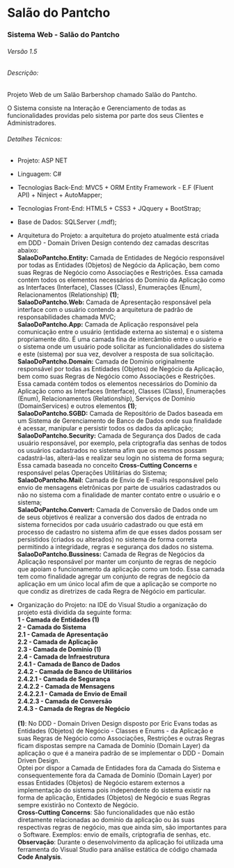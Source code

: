 # Salão do Pantcho
### Sistema Web - Salão do Pantcho
###### Versão 1.5

###### Descrição:
<p>Projeto Web de um Salão Barbershop chamado Salão do Pantcho.</p>
<p>O Sistema consiste na Interação e Gerenciamento de todas as funcionalidades providas pelo sistema por parte dos seus Clientes e Administradores.</p>

###### Detalhes Técnicos:
- Projeto: ASP NET
- Linguagem: C#
- Tecnologias Back-End: MVC5 + ORM Entity Framework - E.F (Fluent API)  + Ninject + AutoMapper;
- Tecnologias Front-End: HTML5 + CSS3 + JQquery + BootStrap;
- Base de Dados: SQLServer (.mdf);
- Arquitetura do Projeto: a arquitetura do projeto atualmente está criada em DDD - Domain Driven Design contendo dez camadas descritas abaixo: <br />
**SalaoDoPantcho.Entity:** Camada de Entidades de Negócio responsável por todas as Entidades (Objetos) de Negócio da Aplicação, bem como suas Regras de Negócio como Associações e Restrições. Essa camada contém todos os elementos necessários do Domínio da Aplicação como as Interfaces (Interface), Classes (Class), Enumerações (Enum), Relacionamentos (Relationship) **(1)**;<br />
**SalaoDoPantcho.Web:** Camada de Apresentação responsável pela interface com o usuário contendo a arquitetura de padrão de responsabilidades chamada MVC; <br />
**SalaoDoPantcho.App:** Camada de Aplicação responsável pela comunicação entre o usuário (entidade externa ao sistema) e o sistema propriamente dito. É uma camada fina de intercâmbio entre o usuário e o sistema onde um usuário pode solicitar as funcionalidades do sistema e este (sistema) por sua vez, devolver a resposta de sua solicitação.<br />
**SalaoDoPantcho.Domain:** Camada de Domínio originalmente responsável por todas as Entidades (Objetos) de Negócio da Aplicação, bem como suas Regras de Negócio como Associações e Restrições. Essa camada contém todos os elementos necessários do Domínio da Aplicação como as Interfaces (Interface), Classes (Class), Enumerações (Enum), Relacionamentos (Relationship), Serviços de Domínio (DomainServices) e outros elementos **(1)**;<br />
**SalaoDoPantcho.SGBD:** Camada de Repositório de Dados baseada em um Sistema de Gerenciamento de Banco de Dados onde sua finalidade é acessar, manipular e persistir todos os dados da aplicação;<br />
**SalaoDoPantcho.Security:** Camada de Segurança dos Dados de cada usuário responsável, por exemplo, pela criptografia das senhas de todos os usuários cadastrados no sistema afim que os mesmos possam cadastrá-las, alterá-las e realizar seu login no sistema de forma segura; Essa camada baseada no conceito **Cross-Cutting Concerns** e responsável pelas Operações Utilitárias do Sistema;<br />
**SalaoDoPantcho.Mail:** Camada de Envio de E-mails responsável pelo envio de mensagens eletrônicas por parte de usuários cadastrados ou não no sistema com a finalidade de manter contato entre o usuário e o sistema;<br />
**SalaoDoPantcho.Convert:** Camada de Conversão de Dados onde um de seus objetivos é realizar a conversão dos dados de entrada no sistema fornecidos por cada usuário cadastrado ou que está em processo de cadastro no sistema afim de que esses dados possam ser persistidos (criados ou alterados) no sistema de forma correta permitindo a integridade, regras e segurança dos dados no sistema.<br />
**SalaoDoPantcho.Bussiness:** Camada de Regras de Negócios da Aplicação responsável por manter um conjunto de regras de negócio que apoiam o funcionamento da aplicação como um todo. Essa camada tem como finalidade agregar um conjunto de regras de negócio da aplicação em um único local afim de que a aplicação se comporte no que condiz as diretrizes de cada Regra de Négócio em particular.<br />

- Organização do Projeto: na IDE do Visual Studio a organização do projeto está dividida da seguinte forma:<br />
**1 - Camada de Entidades (1)**<br />
**2 - Camada do Sistema**<br />
**2.1 - Camada de Apresentação**<br />
**2.2 - Camada de Aplicação**<br />
**2.3 - Camada de Domínio (1)**<br />
**2.4 - Camada de Infraestrutura**<br />
**2.4.1 - Camada de Banco de Dados**<br />
**2.4.2 - Camada de Banco de Utilitários**<br />
**2.4.2.1 - Camada de Segurança**<br />
**2.4.2.2 - Camada de Mensagens**<br />
**2.4.2.2.1 - Camada de Envio de Email**<br />
**2.4.2.3 - Camada de Conversão**<br />
**2.4.3 - Camada de Regras de Negócio**<br /><br>
**(1)**: No DDD - Domain Driven Design disposto por Eric Evans todas as Entidades (Objetos) de Negócio - Classes e Enums - da Aplicação e suas Regras de Negócio como Associações, Restrições e outras Regras ficam dispostas sempre na Camada de Domínio (Domain Layer) da aplicação o que é a maneira padrão de se implementar o DDD - Domain Driven Design.<br />Optei por dispor a Camada de Entidades fora da Camada do Sistema e consequentemente fora da Camada de Domínio (Domain Layer) por essas Entidades (Objetos) de Negócio estarem externos a implementação do sistema pois independente do sistema existir na forma de aplicação, Entidades (Objetos) de Negócio e suas Regras sempre existirão no Contexto de Negócio.<br />
**Cross-Cutting Concerns**: São funcionalidades que não estão diretamente relacionadas ao domínio da aplicação ou às suas respectivas regras de negócio, mas que ainda sim, são importantes para o Software. Exemplos: envio de emails, criptografia de senhas, etc.<br />
**Observação**: Durante o desenvolvimento da aplicação foi utilizada uma ferramenta do Visual Studio para análise estática de código chamada **Code Analysis**.
